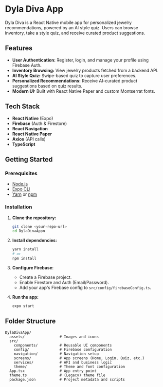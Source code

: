 # Dyla Diva App

Dyla Diva is a React Native mobile app for personalized jewelry recommendations, powered by an AI style quiz. Users can browse inventory, take a style quiz, and receive curated product suggestions.

## Features

- **User Authentication:** Register, login, and manage your profile using Firebase Auth.
- **Inventory Browsing:** View jewelry products fetched from a backend API.
- **AI Style Quiz:** Swipe-based quiz to capture user preferences.
- **Personalized Recommendations:** Receive AI-curated product suggestions based on quiz results.
- **Modern UI:** Built with React Native Paper and custom Montserrat fonts.

## Tech Stack

- **React Native** (Expo)
- **Firebase** (Auth & Firestore)
- **React Navigation**
- **React Native Paper**
- **Axios** (API calls)
- **TypeScript**

## Getting Started

### Prerequisites

- [Node.js](https://nodejs.org/)
- [Expo CLI](https://docs.expo.dev/get-started/installation/)
- [Yarn](https://yarnpkg.com/) or [npm](https://www.npmjs.com/)

### Installation

1. **Clone the repository:**
   ```sh
   git clone <your-repo-url>
   cd DylaDivaAppn
   ```
2. **Install dependencies:**
   ```sh
   yarn install
   # or
   npm install
   ```
3. **Configure Firebase:**
   - Create a Firebase project.
   - Enable Firestore and Auth (Email/Password).
   - Add your app's Firebase config to `src/config/firebaseConfig.ts`.

4. **Run the app:**
   ```sh
   expo start
   ```

## Folder Structure

```
DylaDivaApp/
  assets/                # Images and icons
  src/
    components/          # Reusable UI components
    config/              # Firebase configuration
    navigation/          # Navigation setup
    screens/             # App screens (Home, Login, Quiz, etc.)
    services/            # API and business logic
    theme/               # Theme and font configuration
  App.tsx                # App entry point
  theme.ts               # (Legacy) theme file
  package.json           # Project metadata and scripts
```